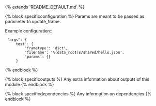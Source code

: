 
{% extends 'README_DEFAULT.md' %}

{% block specificconfiguration %}
Params are meant to be passed as parameter to update_frame.

Example configuration::

     "args": {
         test': {
             'frametype': 'dict',
             'filename': '%(data_root)s/shared/hello.json',
             'params': {}
         }
{% endblock %}

{% block specificoutputs %}
Any extra information about outputs of this module
{% endblock  %}

{% block specificdependencies %}
Any information on dependencies
{% endblock  %}

